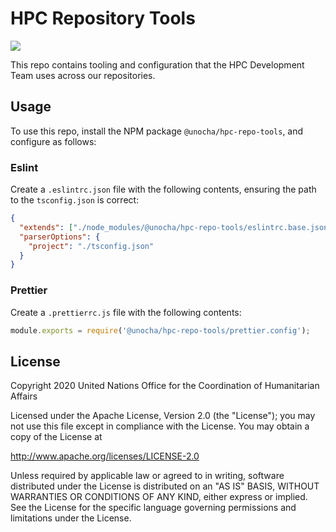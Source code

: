 # HPC Repository Tools

![](https://badgen.net/npm/v/@unocha/hpc-repo-tools)

This repo contains tooling and configuration that the HPC Development Team uses
across our repositories.

## Usage

To use this repo, install the NPM package `@unocha/hpc-repo-tools`,
and configure as follows:

### Eslint

Create a `.eslintrc.json` file with the following contents,
ensuring the path to the `tsconfig.json` is correct:

```json
{
  "extends": ["./node_modules/@unocha/hpc-repo-tools/eslintrc.base.json"],
  "parserOptions": {
    "project": "./tsconfig.json"
  }
}
```

### Prettier

Create a `.prettierrc.js` file with the following contents:

```js
module.exports = require('@unocha/hpc-repo-tools/prettier.config');
```

## License

Copyright 2020 United Nations Office for the Coordination of Humanitarian Affairs

Licensed under the Apache License, Version 2.0 (the "License");
you may not use this file except in compliance with the License.
You may obtain a copy of the License at

<http://www.apache.org/licenses/LICENSE-2.0>

Unless required by applicable law or agreed to in writing, software
distributed under the License is distributed on an "AS IS" BASIS,
WITHOUT WARRANTIES OR CONDITIONS OF ANY KIND, either express or implied.
See the License for the specific language governing permissions and
limitations under the License.
